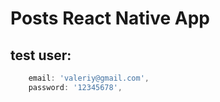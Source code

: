 
# Posts React Native App


## test user:






```javascript
    email: 'valeriy@gmail.com',
    password: '12345678',
```

